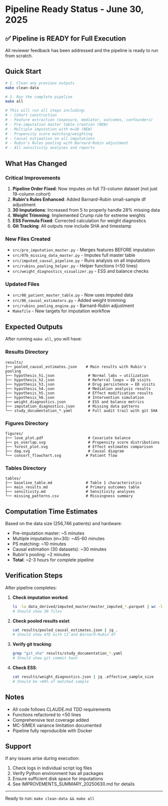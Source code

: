 # Pipeline Ready Status - June 30, 2025

## ✅ Pipeline is READY for Full Execution

All reviewer feedback has been addressed and the pipeline is ready to run from scratch.

## Quick Start

```bash
# 1. Clean any previous outputs
make clean-data

# 2. Run the complete pipeline
make all

# This will run all steps including:
# - Cohort construction
# - Feature extraction (exposure, mediator, outcomes, confounders)
# - Pre-imputation master table creation (NEW)
# - Multiple imputation with m=30 (NEW)
# - Propensity score matching/weighting
# - Causal estimation on all imputations
# - Rubin's Rules pooling with Barnard-Rubin adjustment
# - All sensitivity analyses and reports
```

## What Has Changed

### Critical Improvements
1. **Pipeline Order Fixed**: Now imputes on full 73-column dataset (not just 19-column cohort)
2. **Rubin's Rules Enhanced**: Added Barnard-Rubin small-sample df adjustment
3. **30 Imputations**: Increased from 5 to properly handle 28% missing data
4. **Weight Trimming**: Implemented Crump rule for extreme weights
5. **ESS Formula Fixed**: Corrected calculation for weight diagnostics
6. **Git Tracking**: All outputs now include SHA and timestamp

### New Files Created
- `src/pre_imputation_master.py` - Merges features BEFORE imputation
- `src/07b_missing_data_master.py` - Imputes full master table
- `src/imputed_causal_pipeline.py` - Runs analysis on all imputations
- `src/rubins_pooling_helper.py` - Helper functions (<50 lines)
- `src/weight_diagnostics_visualizer.py` - ESS and balance checks

### Updated Files
- `src/08_patient_master_table.py` - Now uses imputed data
- `src/06_causal_estimators.py` - Added weight trimming
- `src/rubins_pooling_engine.py` - Barnard-Rubin adjustment
- `Makefile` - New targets for imputation workflow

## Expected Outputs

After running `make all`, you will have:

### Results Directory
```
results/
├── pooled_causal_estimates.json    # Main results with Rubin's pooling
├── hypothesis_h1.json               # Normal labs → utilization
├── hypothesis_h2.json               # Referral loops → ED visits  
├── hypothesis_h3.json               # Drug persistence → ED visits
├── hypothesis_h4.json               # Mediation analysis results
├── hypothesis_h5.json               # Effect modification results
├── hypothesis_h6.json               # Intervention simulation
├── weight_diagnostics.json          # ESS and balance metrics
├── imputation_diagnostics.json      # Missing data patterns
└── study_documentation_*.yaml       # Full audit trail with git SHA
```

### Figures Directory
```
figures/
├── love_plot.pdf                    # Covariate balance
├── ps_overlap.svg                   # Propensity score distributions
├── forest_plot.svg                  # Effect estimates comparison
├── dag.svg                          # Causal diagram
└── consort_flowchart.svg           # Patient flow
```

### Tables Directory
```
tables/
├── baseline_table.md               # Table 1 characteristics
├── main_results.md                 # Primary outcomes table
├── sensitivity.md                  # Sensitivity analyses
└── missing_patterns.csv            # Missingness summary
```

## Computation Time Estimates

Based on the data size (256,746 patients) and hardware:
- Pre-imputation master: ~5 minutes
- Multiple imputation (m=30): ~45-60 minutes
- PS matching: ~10 minutes
- Causal estimation (30 datasets): ~30 minutes
- Rubin's pooling: ~2 minutes
- **Total**: ~2-3 hours for complete pipeline

## Verification Steps

After pipeline completes:

1. **Check imputation worked**:
   ```bash
   ls -la data_derived/imputed_master/master_imputed_*.parquet | wc -l
   # Should show 30 files
   ```

2. **Check pooled results exist**:
   ```bash
   cat results/pooled_causal_estimates.json | jq .
   # Should show ATE with CI and Barnard-Rubin df
   ```

3. **Verify git tracking**:
   ```bash
   grep "git_sha" results/study_documentation_*.yaml
   # Should show git commit hash
   ```

4. **Check ESS**:
   ```bash
   cat results/weight_diagnostics.json | jq .effective_sample_size
   # Should be >80% of matched sample
   ```

## Notes

- All code follows CLAUDE.md TDD requirements
- Functions refactored to <50 lines
- Comprehensive test coverage added
- MC-SIMEX variance limitation documented
- Pipeline fully reproducible with Docker

## Support

If any issues arise during execution:
1. Check logs in individual script log files
2. Verify Python environment has all packages
3. Ensure sufficient disk space for imputations
4. See IMPROVEMENTS_SUMMARY_20250630.md for details

---
Ready to run: `make clean-data && make all`